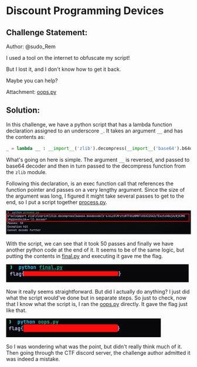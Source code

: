 # Discount Programming Devices
## Challenge Statement:
Author: @sudo_Rem  
  
I used a tool on the internet to obfuscate my script!  

But I lost it, and I don't know how to get it back.  

Maybe you can help?

Attachment: [oops.py](oops.py)

## Solution:
In this challenge, we have a python script that has a lambda function declaration assigned to an underscore `_`. It takes an argument `__` and has the contents as:

```python
_ = lambda __ : __import__('zlib').decompress(__import__('base64').b64decode(__[::-1]))
```

What's going on here is simple. The argument `__` is reversed, and passed to base64 decoder and then in turn passed to the decompress function from the `zlib` module.

Following this declaration, is an exec function call that references the function pointer and passes on a very lengthy argument. Since the size of the argument was long, I figured it might take several passes to get to the end, so I put a script together [process.py](process.py). 

![processing](assets/1.png)

With the script, we can see that it took 50 passes and finally we have another python code at the end of it. It seems to be of the same logic, but putting the contents in [final.py](final.py) and executing it gave me the flag.

![flag](assets/2.png)

Now it really seems straightforward. But did I actually do anything? I just did what the script would've done but in separate steps. So just to check, now that I know what the script is, I ran the [oops.py](oops.py) directly. It gave the flag just like that.

![oops](assets/3.png)

So I was wondering what was the point, but didn't really think much of it. Then going through the CTF discord server, the challenge author admitted it was indeed a mistake. 



